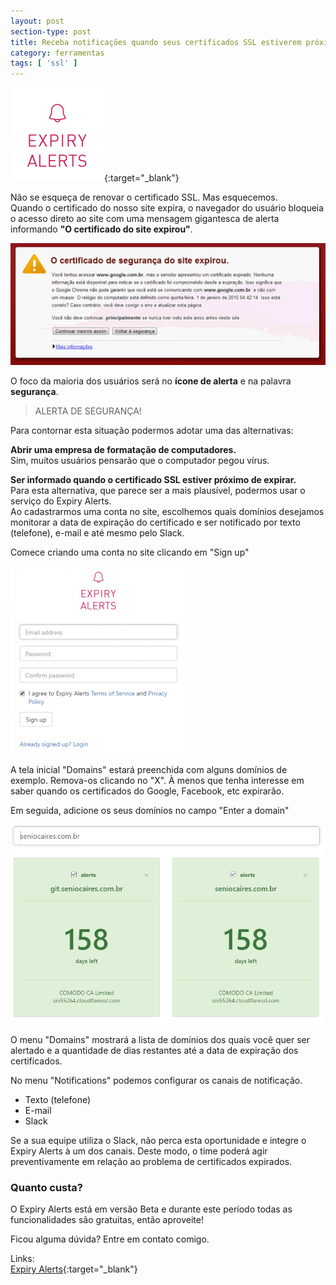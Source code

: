 ```yaml
---
layout: post
section-type: post
title: Receba notificações quando seus certificados SSL estiverem próximos de expirar
category: ferramentas
tags: [ 'ssl' ]
---
```


[![Expiry Alerts](/img/2017/expiry-alerts-logo.png)](https://expiryalerts.com){:target="_blank"}

Não se esqueça de renovar o certificado SSL. Mas esquecemos.  
Quando o certificado do nosso site expira, o navegador do usuário bloqueia o acesso direto ao site com uma mensagem gigantesca de alerta informando **"O certificado do site expirou"**.

![Certificado expirou](/img/2017/expiry-alerts-certificado-expirado.png)

O foco da maioria dos usuários será no **ícone de alerta** e na palavra **segurança**.

> ALERTA DE SEGURANÇA!

Para contornar esta situação podermos adotar uma das alternativas:

**Abrir uma empresa de formatação de computadores.**  
Sim, muitos usuários pensarão que o computador pegou vírus.

**Ser informado quando o certificado SSL estiver próximo de expirar.**  
Para esta alternativa, que parece ser a mais plausível, podermos usar o serviço do Expiry Alerts.  
Ao cadastrarmos uma conta no site, escolhemos quais domínios desejamos monitorar a data de expiração do certificado e ser notificado por texto (telefone), e-mail e até mesmo pelo Slack.

Comece criando uma conta no site clicando em "Sign up"

![Nova conta](/img/2017/expiry-alerts-signup.png)

A tela inicial "Domains" estará preenchida com alguns domínios de exemplo. Remova-os clicando no "X". À menos que tenha interesse em saber quando os certificados do Google, Facebook, etc expirarão.

Em seguida, adicione os seus domínios no campo "Enter a domain"

![Domínio](/img/2017/expiry-alerts-add.png)

O menu "Domains" mostrará a lista de domínios dos quais você quer ser alertado e a quantidade de dias restantes até a data de expiração dos certificados.

No menu "Notifications" podemos configurar os canais de notificação.

- Texto (telefone)
- E-mail
- Slack

Se a sua equipe utiliza o Slack, não perca esta oportunidade e integre o Expiry Alerts à um dos canais. Deste modo, o time poderá agir preventivamente em relação ao problema de certificados expirados.

### Quanto custa?

O Expiry Alerts está em versão Beta e durante este período todas as funcionalidades são gratuitas, então aproveite!

Ficou alguma dúvida? Entre em contato comigo.

Links:  
[Expiry Alerts](https://expiryalerts.com){:target="_blank"}
